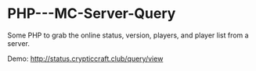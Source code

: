 # PHP---MC-Server-Query
Some PHP to grab the online status, version, players, and player list from a server.

Demo: http://status.crypticcraft.club/query/view
